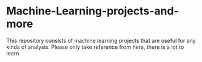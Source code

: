 # Machine-Learning-projects-and-more
This repository consists of machine learning projects that are useful for any kinds of analysis. Please only take reference from here, there is a lot to learn
